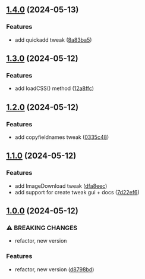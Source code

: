 ## [1.4.0](https://github.com/baumrock/RockAdminTweaks/compare/v1.3.0...v1.4.0) (2024-05-13)


### Features

* add quickadd tweak ([8a83ba5](https://github.com/baumrock/RockAdminTweaks/commit/8a83ba51c270dd29a48d159be58bfb9e76848973))

## [1.3.0](https://github.com/baumrock/RockAdminTweaks/compare/v1.2.0...v1.3.0) (2024-05-12)


### Features

* add loadCSS() method ([12a8ffc](https://github.com/baumrock/RockAdminTweaks/commit/12a8ffcdc1b421091584adf5f5358815a5a0b4b8))

## [1.2.0](https://github.com/baumrock/RockAdminTweaks/compare/v1.1.0...v1.2.0) (2024-05-12)


### Features

* add copyfieldnames tweak ([0335c48](https://github.com/baumrock/RockAdminTweaks/commit/0335c4816c3b6e0f272db3010bc801218d5e1117))

## [1.1.0](https://github.com/baumrock/RockAdminTweaks/compare/v1.0.0...v1.1.0) (2024-05-12)


### Features

* add ImageDownload tweak ([dfa8eec](https://github.com/baumrock/RockAdminTweaks/commit/dfa8eec17831db971177c13ebe22d0199bb7c08e))
* add support for create tweak gui + docs ([7d22ef6](https://github.com/baumrock/RockAdminTweaks/commit/7d22ef6d6f0c8e60d8d04cc5deef94a800e4624d))

## [1.0.0](https://github.com/baumrock/RockAdminTweaks/compare/d8798bdb15e0f2cde89b946dc18c352a213de544...v1.0.0) (2024-05-12)


### ⚠ BREAKING CHANGES

* refactor, new version

### Features

* refactor, new version ([d8798bd](https://github.com/baumrock/RockAdminTweaks/commit/d8798bdb15e0f2cde89b946dc18c352a213de544))

